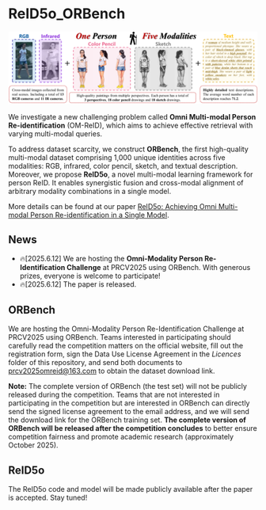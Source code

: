 # ReID5o_ORBench
<div align="center"><img src="Figures/ORBench.png" width="900"></div>

We investigate a new challenging problem called **Omni Multi-modal Person Re-identification** (OM-ReID), which aims to achieve effective retrieval with varying multi-modal queries. 

To address dataset scarcity, we construct **ORBench**, the first high-quality multi-modal dataset comprising 1,000 unique identities across five modalities: RGB, infrared, color pencil, sketch, and textual description. Moreover, we propose **ReID5o**, a novel multi-modal learning framework for person ReID. It enables synergistic fusion and cross-modal alignment of arbitrary modality combinations in a single model. 

More details can be found at our paper [ReID5o: Achieving Omni Multi-modal Person Re-identification in a Single Model](https://arxiv.org/abs/2312.03441).

## News
* 🔥[2025.6.12] We are hosting the **Omni-Modality Person Re-Identification Challenge** at PRCV2025 using ORBench. With generous prizes, everyone is welcome to participate!
* 🔥[2025.6.12] The paper is released.
  
## ORBench
We are hosting the Omni-Modality Person Re-Identification Challenge at PRCV2025 using ORBench. Teams interested in participating should carefully read the competition matters on the official website, fill out the registration form, sign the Data Use License Agreement in the *Licences* folder of this repository, and send both documents to prcv2025omreid@163.com to obtain the dataset download link.  

**Note:** The complete version of ORBench (the test set) will not be publicly released during the competition. Teams that are not interested in participating in the competition but are interested in ORBench can directly send the signed license agreement to the email address, and we will send the download link for the ORBench training set. **The complete version of ORBench will be released after the competition concludes** to better ensure competition fairness and promote academic research (approximately October 2025).

## ReID5o
The ReID5o code and model will be made publicly available after the paper is accepted. Stay tuned!


